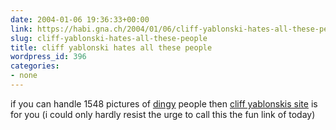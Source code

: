 ```yaml
---
date: 2004-01-06 19:36:33+00:00
link: https://habi.gna.ch/2004/01/06/cliff-yablonski-hates-all-these-people/
slug: cliff-yablonski-hates-all-these-people
title: cliff yablonski hates all these people
wordpress_id: 396
categories:
- none
---
```


if you can handle 1548 pictures of [dingy](http://dict.leo.org/?p=lURE.&search=dingy) people then [cliff yablonskis site](http://www.somethingawful.com/cliff/ihateyou/) is for you
(i could only hardly resist the urge to call this the fun link of today)
